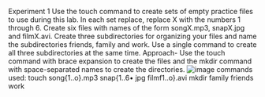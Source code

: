 Experiment 1 
Use the touch command to create sets of empty practice files to use during this lab. In each set replace, replace X with the numbers 1 through 6. Create six files with names of 
the form songX.mp3, snapX.jpg and filmX.avi. Create three subdirectories for organizing your files and name the subdirectories friends, family and work. Use a single command to 
create all three subdirectories at the same time. 
Approach- Use the touch command with brace expansion to create the files and the mkdir command with space-separated names to create the directories.
![image](https://github.com/user-attachments/assets/65caf1cb-12de-44dc-9f87-3662f8985d9a)
commands used:
touch song{1..o}.mp3 snap{1..6• jpg filmf1..o}.avi
mkdir family friends work
